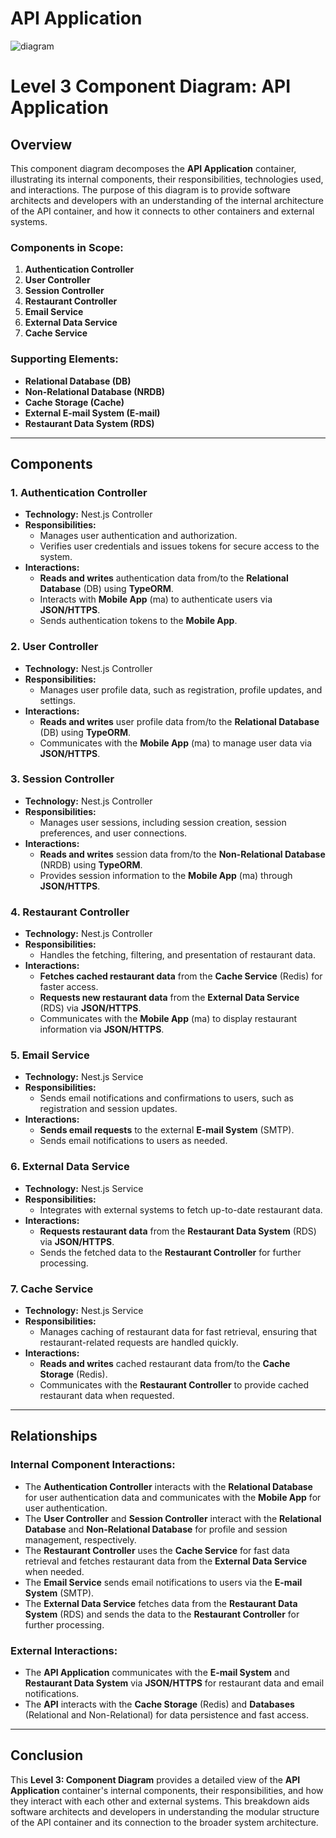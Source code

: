 # API Application

![diagram](https://www.plantuml.com/plantuml/svg/0/bLPDRzj83Bq7o7zWTLWuW6fVUjfJiwwxIH4dXksWs9Cn6L7MBEGPTKWvpIxwtmkEFY8fSfgUR8r8Fduylj57OkMvFEJdP--CrNcP86JC1VqvctdrEDqRpig7aj1hPnajJxKxp5JYZRB7l2pAsVp3-rMkBDylRsQvOYIUpJ_ivkvGE2lsHGX-VdPp-S_T_NRtzNfxjRjP_Bsu_JIvaFEviwoCHJyvg1YYfNimES9bKKGnH6jKck5MiJcYFA-yEve42JX3aAp0M4QVAesGEW_Qes9Zzq18P9mbU3ISGO6ko16KJO0UJI46x20rDW6FnAhqoZ9DeujkEib33D4dnUf14LR9v8gDiog7vXWsEiE3ahSRTXwfIihZtX3xO0t6fiuVmlyOCaKP9g1Apj2oqPM9zfZ8eyef1gKr4a7kzXG3iXwaPVsBn6wTXP7aEbcrxQhxqa-AIfs1elPbuJ55ZrOZXPvfPorgnYJ4e7u-MkaCOuZcyXirVq20rNwOmtEtknc0P9k0iy5c90j1t3mHus6t-CuJf1YYnVk3CZbGE1QOROQ0tnczz02xRwS3VvzG66URYtGCDkEHgX21NNlaGAvE5ObY5S9tMhBxovKsKVvfeWeJGtIvkXO-v_Mqemlu__mC0A1TaedmGIpxj928tkKv-Z1b99x-IuFJAsMJlE7TW5OoEpbotlmNJaAcVUGmqHYYU_5_2-1IMRLl00llKfFNDA6gFJI2qgoZiA4UxszZjIijM1roZC1rbhe_wD_fQ8giCnctuAKcP_IdXjz7Hw7U1ltHQ5cCHM1Y_To5xHmrcC4Lh6EJraDiDp0rzRQC5TomLOWia0rvAsA_2drj6VTUXBlIIkwIVr1iTv_w2GGLUAwvre0trIokqbYNle2JfKiLSQs9zQ89yXhpUcc26gvH9GH_mACtV68P961OxgS2xzRBfWG9LE_0oKWroryByKpmMfy7SHfHUoL4ZxI3VduMBjQzmcJOf-foIWoT33VWnng_bKXCOu6-REvkPrVRxMhJZTRdD5QBR9DHnWRDNsvNNVz-FSsTCMZI6whx8GG8mnTfxUOH1B-7tPfLUdzFI2yBR8t6fiPkCAlMUdpAf-rFL5mvjDM9kNm5lRmEQYgUA41y6Y7lQURuK1kNZYgFAkrfpxx0Dkpy9Pkg03ArwcPSeqPpR7NFrxGS3Z7Ch_9eFm1_YVKHRH8-FNy2)

# Level 3 Component Diagram: API Application

## Overview

This component diagram decomposes the **API Application** container, illustrating its internal components, their responsibilities, technologies used, and interactions. The purpose of this diagram is to provide software architects and developers with an understanding of the internal architecture of the API container, and how it connects to other containers and external systems.

### Components in Scope:
1. **Authentication Controller**
2. **User Controller**
3. **Session Controller**
4. **Restaurant Controller**
5. **Email Service**
6. **External Data Service**
7. **Cache Service**

### Supporting Elements:
- **Relational Database (DB)**
- **Non-Relational Database (NRDB)**
- **Cache Storage (Cache)**
- **External E-mail System (E-mail)**
- **Restaurant Data System (RDS)**
  
---

## Components

### 1. **Authentication Controller**
   - **Technology:** Nest.js Controller
   - **Responsibilities:**
     - Manages user authentication and authorization.
     - Verifies user credentials and issues tokens for secure access to the system.
   - **Interactions:**
     - **Reads and writes** authentication data from/to the **Relational Database** (DB) using **TypeORM**.
     - Interacts with **Mobile App** (ma) to authenticate users via **JSON/HTTPS**.
     - Sends authentication tokens to the **Mobile App**.

### 2. **User Controller**
   - **Technology:** Nest.js Controller
   - **Responsibilities:**
     - Manages user profile data, such as registration, profile updates, and settings.
   - **Interactions:**
     - **Reads and writes** user profile data from/to the **Relational Database** (DB) using **TypeORM**.
     - Communicates with the **Mobile App** (ma) to manage user data via **JSON/HTTPS**.

### 3. **Session Controller**
   - **Technology:** Nest.js Controller
   - **Responsibilities:**
     - Manages user sessions, including session creation, session preferences, and user connections.
   - **Interactions:**
     - **Reads and writes** session data from/to the **Non-Relational Database** (NRDB) using **TypeORM**.
     - Provides session information to the **Mobile App** (ma) through **JSON/HTTPS**.

### 4. **Restaurant Controller**
   - **Technology:** Nest.js Controller
   - **Responsibilities:**
     - Handles the fetching, filtering, and presentation of restaurant data.
   - **Interactions:**
     - **Fetches cached restaurant data** from the **Cache Service** (Redis) for faster access.
     - **Requests new restaurant data** from the **External Data Service** (RDS) via **JSON/HTTPS**.
     - Communicates with the **Mobile App** (ma) to display restaurant information via **JSON/HTTPS**.

### 5. **Email Service**
   - **Technology:** Nest.js Service
   - **Responsibilities:**
     - Sends email notifications and confirmations to users, such as registration and session updates.
   - **Interactions:**
     - **Sends email requests** to the external **E-mail System** (SMTP).
     - Sends email notifications to users as needed.

### 6. **External Data Service**
   - **Technology:** Nest.js Service
   - **Responsibilities:**
     - Integrates with external systems to fetch up-to-date restaurant data.
   - **Interactions:**
     - **Requests restaurant data** from the **Restaurant Data System** (RDS) via **JSON/HTTPS**.
     - Sends the fetched data to the **Restaurant Controller** for further processing.

### 7. **Cache Service**
   - **Technology:** Nest.js Service
   - **Responsibilities:**
     - Manages caching of restaurant data for fast retrieval, ensuring that restaurant-related requests are handled quickly.
   - **Interactions:**
     - **Reads and writes** cached restaurant data from/to the **Cache Storage** (Redis).
     - Communicates with the **Restaurant Controller** to provide cached restaurant data when requested.

---

## Relationships

### Internal Component Interactions:
- The **Authentication Controller** interacts with the **Relational Database** for user authentication data and communicates with the **Mobile App** for user authentication.
- The **User Controller** and **Session Controller** interact with the **Relational Database** and **Non-Relational Database** for profile and session management, respectively.
- The **Restaurant Controller** uses the **Cache Service** for fast data retrieval and fetches restaurant data from the **External Data Service** when needed.
- The **Email Service** sends email notifications to users via the **E-mail System** (SMTP).
- The **External Data Service** fetches data from the **Restaurant Data System** (RDS) and sends the data to the **Restaurant Controller** for further processing.

### External Interactions:
- The **API Application** communicates with the **E-mail System** and **Restaurant Data System** via **JSON/HTTPS** for restaurant data and email notifications.
- The **API** interacts with the **Cache Storage** (Redis) and **Databases** (Relational and Non-Relational) for data persistence and fast access.

---

## Conclusion

This **Level 3: Component Diagram** provides a detailed view of the **API Application** container's internal components, their responsibilities, and how they interact with each other and external systems. This breakdown aids software architects and developers in understanding the modular structure of the API container and its connection to the broader system architecture.
